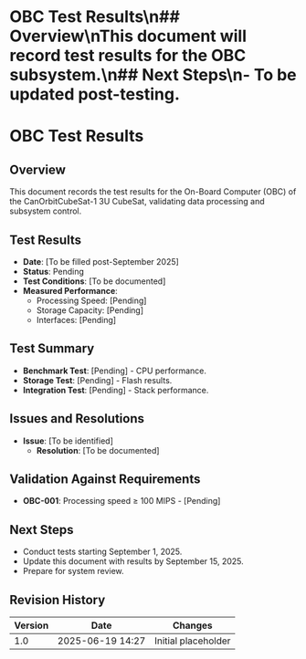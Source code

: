 # OBC Test Results\n## Overview\nThis document will record test results for the OBC subsystem.\n## Next Steps\n- To be updated post-testing.
# OBC Test Results
## Overview
This document records the test results for the On-Board Computer (OBC) of the CanOrbitCubeSat-1 3U CubeSat, validating data processing and subsystem control.

## Test Results
- **Date**: [To be filled post-September 2025]
- **Status**: Pending
- **Test Conditions**: [To be documented]
- **Measured Performance**:
  - Processing Speed: [Pending]
  - Storage Capacity: [Pending]
  - Interfaces: [Pending]

## Test Summary
- **Benchmark Test**: [Pending] - CPU performance.
- **Storage Test**: [Pending] - Flash results.
- **Integration Test**: [Pending] - Stack performance.

## Issues and Resolutions
- **Issue**: [To be identified]
  - **Resolution**: [To be documented]

## Validation Against Requirements
- **OBC-001**: Processing speed ≥ 100 MIPS - [Pending]

## Next Steps
- Conduct tests starting September 1, 2025.
- Update this document with results by September 15, 2025.
- Prepare for system review.

## Revision History
| Version | Date             | Changes             |
|---------|------------------|---------------------|
| 1.0     | 2025-06-19 14:27 | Initial placeholder |